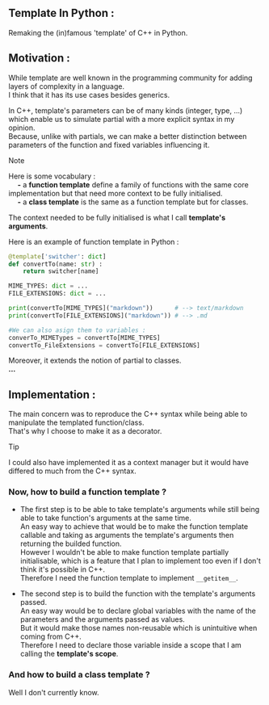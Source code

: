 ## Template In Python :

Remaking the (in)famous 'template' of C++ in Python.<br/>


## Motivation :

While template are well known in the programming community for adding layers of
complexity in a language.<br/>
I think that it has its use cases besides generics.

In C++, template's parameters can be of many kinds (integer, type, ...) which
enable us to simulate partial with a more explicit syntax in my opinion.<br/>
Because, unlike with partials, we can make a better distinction between
parameters of the function and fixed variables influencing it.

> [!Note]
> Here is some vocabulary :<br/>
> &emsp; **\-** a **function template** define a family of functions with the
> same core implementation but that need more context to be fully initialised.<br/>
> &emsp; **\-** a **class template** is the same as a function template but for
> classes. <br/>
>
> The context needed to be fully initialised is what I call **template's arguments**.

Here is an example of function template in Python :<br>
```Python
@template['switcher': dict]
def convertTo(name: str) :
    return switcher[name]

MIME_TYPES: dict = ...
FILE_EXTENSIONS: dict = ...

print(convertTo[MIME_TYPES]("markdown"))      # --> text/markdown
print(convertTo[FILE_EXTENSIONS]("markdown")) # --> .md

#We can also asign them to variables :
converTo_MIMETypes = convertTo[MIME_TYPES]
convertTo_FileExtensions = convertTo[FILE_EXTENSIONS]
```

Moreover, it extends the notion of partial to classes.<br/>
**...**

## Implementation :

The main concern was to reproduce the C++ syntax while being able to manipulate
the templated function/class.<br/>
That's why I choose to make it as a decorator.<br/>

> [!Tip]
> I could also have implemented it as a context manager but it would have
> differed to much from the C++ syntax.

### Now, how to build a function template ?

- The first step is to be able to take template's arguments while still being able
to take function's arguments at the same time.<br/>
An easy way to achieve that would be to make the function template callable and
taking as arguments the template's arguments then returning
the builded function.<br/>
However I wouldn't be able to make function template partially initialisable,
which is a feature that I plan to implement too even if I don't think it's possible
in C++.<br/>
Therefore I need the function template to implement `__getitem__`.

- The second step is to build the function with the template's arguments passed.<br/>
An easy way would be to declare global variables with the name of the parameters
and the arguments passed as values.<br/>
But it would make those names non-reusable which is unintuitive when coming from
C++.<br/>
Therefore I need to declare those variable inside a scope that I am calling the
**template's scope**.<br/>

### And how to build a class template ?

Well I don't currently know.